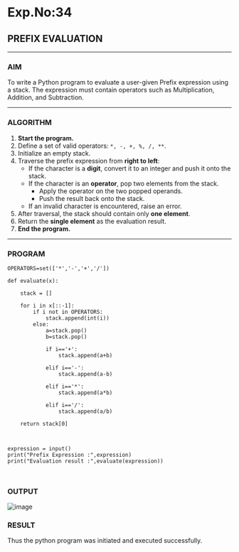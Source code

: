 # Exp.No:34  
## PREFIX EVALUATION

---

### AIM  
To write a Python program to evaluate a user-given Prefix expression using a stack. The expression must contain operators such as Multiplication, Addition, and Subtraction.

---

### ALGORITHM

1. **Start the program.**
2. Define a set of valid operators: `*, -, +, %, /, **`.
3. Initialize an empty stack.
4. Traverse the prefix expression from **right to left**:
   - If the character is a **digit**, convert it to an integer and push it onto the stack.
   - If the character is an **operator**, pop two elements from the stack.
     - Apply the operator on the two popped operands.
     - Push the result back onto the stack.
   - If an invalid character is encountered, raise an error.
5. After traversal, the stack should contain only **one element**.
6. Return the **single element** as the evaluation result.
7. **End the program.**

---

### PROGRAM

```
OPERATORS=set(['*','-','+','/']) 

def evaluate(x):
	
	stack = []
	
	for i in x[::-1]:
	    if i not in OPERATORS:
	        stack.append(int(i))
	    else:
	        a=stack.pop()
	        b=stack.pop()
	       
	        if i=='+':
	            stack.append(a+b)
	           
	        elif i=='-':
	            stack.append(a-b)
	           
	        elif i=='*':
	            stack.append(a*b)
	           
	        elif i=='/':
	            stack.append(a/b)
	           
	return stack[0]
	           


expression = input()
print("Prefix Expression :",expression)
print("Evaluation result :",evaluate(expression))



```


### OUTPUT


![image](https://github.com/user-attachments/assets/65e3720d-be65-4c73-aec6-0ceb2fd2342c)


### RESULT

Thus the python program was initiated and executed successfully.
